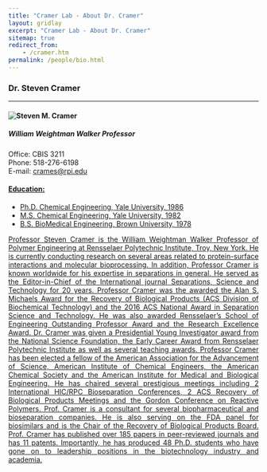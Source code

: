 ```yaml
---
title: "Cramer Lab - About Dr. Cramer"
layout: gridlay
excerpt: "Cramer Lab - About Dr. Cramer"
sitemap: true
redirect_from:
    - /cramer.htm
permalink: /people/bio.html
---
```


### Dr. Steven Cramer
---

<div class="row">

<div class="col-sm-2 clearfix">
  <img src="{{ site.url }}{{ site.baseurl }}/assets/images/teampic/Cramer.jpg" class="img-responsive" style="float: left" />
</div>
<div class="col-sm-3 clearfix">
  <h4>Steven M. Cramer</h4>
  <h5>William Weightman Walker Professor</h5>
  <p>
  Office: CBIS 3211<br />
  Phone: 518-276-6198<br />
  E-mail: <a href="mailto:crames@rpi.edu">crames@rpi.edu<br />
  </p>
  <h4>Education:</h4>
  <ul>
    <li>Ph.D. Chemical Engineering, Yale University, 1986</li>
    <li>M.S. Chemical Engineering, Yale University, 1982</li>
    <li>B.S. BioMedical Engineering, Brown University, 1978</li>
  </ul>
</div>

<div class="col-sm-7 clearfix" >
<p style="text-align:justify;">
Professor Steven Cramer is the William Weightman Walker Professor of Polymer Engineering at Rensselaer Polytechnic Institute, Troy, New York. He is currently conducting research on several areas related to protein-surface interactions and molecular bioprocessing. In addition, Professor Cramer is known worldwide for his expertise in separations in general. He served as the Editor-in-Chief of the International journal Separations, Science and Technology for 20 years. Professor Cramer was the awarded the Alan S. Michaels Award for the Recovery of Biological Products (ACS Division of Biochemical Technology) and the 2016 ACS National Award in Separation Science and Technology. He was also awarded Rensselaer’s School of Engineering Outstanding Professor Award and the Research Excellence Award. Dr. Cramer was given a Presidential Young Investigator award from the National Science Foundation, the Early Career Award from Rensselaer Polytechnic Institute as well as several teaching awards. Professor Cramer has been elected a fellow of the American Association for the Advancement of Science, American Institute of Chemical Engineers, the American Chemical Society and the American Institute for Medical and Biological Engineering. He has chaired several prestigious meetings including 2 International HIC/RPC Bioseparation Conferences, 2 ACS Recovery of Biological Products Meetings and the Gordon Conference on Reactive Polymers. Prof. Cramer is a consultant for several biopharmaceutical and bioseparation companies. He is also serving on the FDA panel for biosimilars and is the Chair of the Recovery of Biological Products Board. Prof. Cramer has published over 185 papers in peer-reviewed journals and has 11 patents. Importantly, he has produced 48 Ph.D. students who have gone on to leadership positions in the biotechnology industry and academia.
</p>
</div>
</div>
